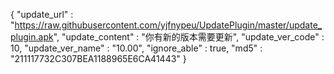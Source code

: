 {
  "update_url"      : "https://raw.githubusercontent.com/yjfnypeu/UpdatePlugin/master/update_plugin.apk",
  "update_content"  : "你有新的版本需要更新",
  "update_ver_code" : 10,
  "update_ver_name" : "10.00",
  "ignore_able"     : true,
  "md5"             : "211117732C307BEA1188965E6CA41443"
}
